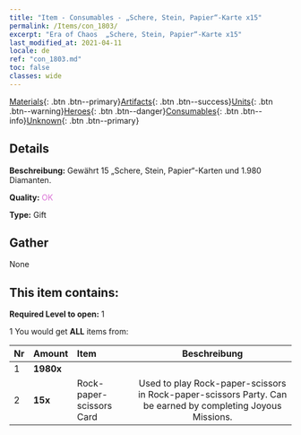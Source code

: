 ```yaml
---
title: "Item - Consumables - „Schere, Stein, Papier“-Karte x15"
permalink: /Items/con_1803/
excerpt: "Era of Chaos  „Schere, Stein, Papier“-Karte x15"
last_modified_at: 2021-04-11
locale: de
ref: "con_1803.md"
toc: false
classes: wide
---
```

 [Materials](/de/Items/){: .btn .btn--primary}[Artifacts](/de/Items/Artifacts/){: .btn .btn--success}[Units](/de/Items/Units/){: .btn .btn--warning}[Heroes](/de/Items/Heroes/){: .btn .btn--danger}[Consumables](/de/Items/Consumables/){: .btn .btn--info}[Unknown](/de/Items/Unknown/){: .btn .btn--primary}

## Details
 **Beschreibung:** Gewährt 15 „Schere, Stein, Papier“-Karten und 1.980 Diamanten.

 **Quality:** <span style="color: #DA70D6">OK</span>

 **Type:** Gift

## Gather

  None

## This item contains:

 **Required Level to open:** 1

 1 You would get **ALL** items  from:

  | Nr | Amount |     Item    | Beschreibung |
  |:---|:-------|:------------|:-----------:|
  | 1 |  **1980x** | <i class="fas fa-gem"/> |  | 
  | 2 |  **15x** | Rock-paper-scissors Card | Used to play Rock-paper-scissors in Rock-paper-scissors Party. Can be earned by completing Joyous Missions.  | 
